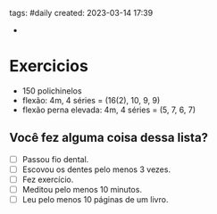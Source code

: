 tags: #daily 
created: 2023-03-14 17:39

- 

# Exercicios
- 150 polichinelos
- flexão: 4m, 4 séries = (16(2), 10, 9, 9)
- flexão perna elevada: 4m, 4 séries = (5, 7, 6, 7)

## Você fez alguma coisa dessa lista?
- [ ] Passou fio dental.
- [ ] Escovou os dentes pelo menos 3 vezes.
- [ ] Fez exercício.
- [ ] Meditou pelo menos 10 minutos.
- [ ] Leu pelo menos 10 páginas de um livro.